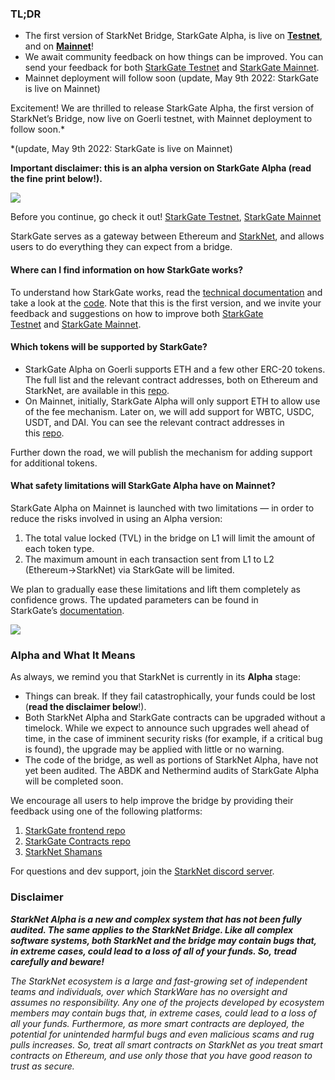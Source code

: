### TL;DR

* The first version of StarkNet Bridge, StarkGate Alpha, is live on **[Testnet](https://goerli.starkgate.starknet.io/)**, and on **[Mainnet](https://starkgate.starknet.io/)**!
* We await community feedback on how things can be improved. You can send your feedback for both [StarkGate Testnet](https://forms.reform.app/starkware/StarkGate_Feedback/yhyalh) and [StarkGate Mainnet](https://forms.reform.app/TeRuSp/StarkGate-Feedback-Mainnet/bcoscx).
* Mainnet deployment will follow soon (update, May 9th 2022: StarkGate is live on Mainnet)

Excitement! We are thrilled to release StarkGate Alpha, the first version of StarkNet’s Bridge, now live on Goerli testnet, with Mainnet deployment to follow soon.*

\*(update, May 9th 2022: StarkGate is live on Mainnet)

**Important disclaimer: this is an alpha version on StarkGate Alpha (read the fine print below!).**

![](/assets/starkgate_01.png)

Before you continue, go check it out! [StarkGate Testnet](https://goerli.starkgate.starknet.io/), [StarkGate Mainnet](https://starkgate.starknet.io/)

StarkGate serves as a gateway between Ethereum and [StarkNet](https://starknet.io/), and allows users to do everything they can expect from a bridge.

#### **Where can I find information on how StarkGate works?**

To understand how StarkGate works, read the [technical documentation](https://docs.starknet.io/docs/L1%3C%3EL2%20Communication/token-bridge) and take a look at the [code](https://github.com/starkware-libs/starkgate-contracts/tree/main/src/starkware/starknet/apps/starkgate). Note that this is the first version, and we invite your feedback and suggestions on how to improve both [StarkGate Testnet](https://forms.reform.app/starkware/StarkGate_Feedback/yhyalh) and [StarkGate Mainnet](https://forms.reform.app/TeRuSp/StarkGate-Feedback-Mainnet/bcoscx).

#### **Which tokens will be supported by StarkGate?**

* StarkGate Alpha on Goerli supports ETH and a few other ERC-20 tokens. The full list and the relevant contract addresses, both on Ethereum and StarkNet, are available in this [repo](https://github.com/starkware-libs/starknet-addresses).
* On Mainnet, initially, StarkGate Alpha will only support ETH to allow use of the fee mechanism. Later on, we will add support for WBTC, USDC, USDT, and DAI. You can see the relevant contract addresses in this [repo](https://github.com/starkware-libs/starknet-addresses/blob/master/bridged_tokens/mainnet.json).

Further down the road, we will publish the mechanism for adding support for additional tokens.

#### **What safety limitations will StarkGate Alpha have on Mainnet?**

StarkGate Alpha on Mainnet is launched with two limitations — in order to reduce the risks involved in using an Alpha version:

1. The total value locked (TVL) in the bridge on L1 will limit the amount of each token type.
2. The maximum amount in each transaction sent from L1 to L2 (Ethereum→StarkNet) via StarkGate will be limited.

We plan to gradually ease these limitations and lift them completely as confidence grows. The updated parameters can be found in StarkGate’s [documentation](https://docs.starknet.io/docs/L1%3C%3EL2%20Communication/token-bridge).

![](/assets/starkgate_02.png)

### Alpha and What It Means

As always, we remind you that StarkNet is currently in its **Alpha** stage:

* Things can break. If they fail catastrophically, your funds could be lost (**read the disclaimer below**!).
* Both StarkNet Alpha and StarkGate contracts can be upgraded without a timelock. While we expect to announce such upgrades well ahead of time, in the case of imminent security risks (for example, if a critical bug is found), the upgrade may be applied with little or no warning.
* The code of the bridge, as well as portions of StarkNet Alpha, have not yet been audited. The ABDK and Nethermind audits of StarkGate Alpha will be completed soon.

We encourage all users to help improve the bridge by providing their feedback using one of the following platforms:

1. [StarkGate frontend repo](https://github.com/starkware-libs/starkgate-frontend)
2. [StarkGate Contracts repo](https://github.com/starkware-libs/starkgate-contracts/tree/main/src/starkware/starknet/apps/starkgate)
3. [StarkNet Shamans](http://community.starknet.io/)

For questions and dev support, join the [StarkNet discord server](https://discord.gg/uJ9HZTUk2Y).

### Disclaimer

***StarkNet Alpha is a new and complex system that has not been fully audited. The same applies to the StarkNet Bridge. Like all complex software systems, both StarkNet and the bridge may contain bugs that, in extreme cases, could lead to a loss of all of your funds. So, ***tread carefully and beware!******

*The StarkNet ecosystem is a large and fast-growing set of independent teams and individuals, over which StarkWare has no oversight and assumes no responsibility. Any one of the projects developed by ecosystem members may contain bugs that, in extreme cases, could lead to a loss of all your funds. Furthermore, as more smart contracts are deployed, the potential for unintended harmful bugs and even malicious scams and rug pulls increases. So, treat all smart contracts on StarkNet as you treat smart contracts on Ethereum, and use only those that you have good reason to trust as secure.*